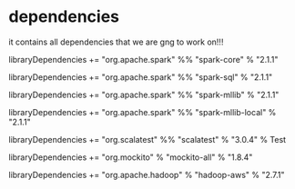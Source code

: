 # dependencies
it contains all dependencies that we are gng to work on!!!

libraryDependencies += "org.apache.spark" %% "spark-core" % "2.1.1"

libraryDependencies += "org.apache.spark" %% "spark-sql" % "2.1.1"

libraryDependencies += "org.apache.spark" %% "spark-mllib" % "2.1.1"

libraryDependencies += "org.apache.spark" %% "spark-mllib-local" % "2.1.1"

libraryDependencies += "org.scalatest" %% "scalatest" % "3.0.4" % Test

libraryDependencies += "org.mockito" % "mockito-all" % "1.8.4"

libraryDependencies += "org.apache.hadoop" % "hadoop-aws" % "2.7.1"
